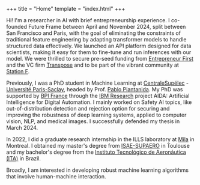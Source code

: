 +++
title = "Home"
template = "index.html"
+++

Hi! I'm a researcher in AI with brief entrepreneurship experience. I co-founded Future Frame between April and November 2024, split between San Francisco and Paris, with the goal of eliminating the constraints of traditional feature engineering by adapting transformer models to handle structured data effectively. We launched an API platform designed for data scientists, making it easy for them to fine-tune and run inferences with our model. We were thrilled to secure pre-seed funding from [Entrepreneur First](https://www.joinef.com/) and the VC firm [Transpose](https://www.transposeplatform.vc/) and to be part of the vibrant community at [Station F](https://stationf.co/).

Previously, I was a PhD student in Machine Learning at [CentraleSupélec](https://www.centralesupelec.fr/) - [Université Paris-Saclay](https://www.universite-paris-saclay.fr/), headed by Prof. [Pablo Piantanida](https://sites.google.com/mila.quebec/pablo-piantanida/home). My PhD was supported by [BPI France](https://www.bpifrance.com/) through the [IBM Research](https://research.ibm.com/) project AIDA: Artificial Intelligence for Digital Automation. I mainly worked on Safety AI topics, like out-of-distribution detection and rejection option for securing and improving the robustness of deep learning systems, applied to computer vision, NLP, and medical images. I successfully defended my thesis in March 2024.

In 2022, I did a graduate research internship in the ILLS laboratory at [Mila](https://mila.quebec/en/) in Montreal. I obtained my master's degree from [ISAE-SUPAERO](https://www.isae-supaero.fr/en/) in Toulouse and my bachelor's degree from the [Instituto Tecnológico de Aeronáutica (ITA)](https://ita.br/) in Brazil.

Broadly, I am interested in developing robust machine learning algorithms that involve human-machine interaction.
